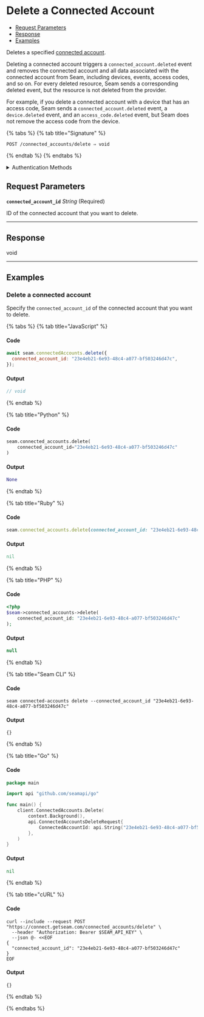 # Delete a Connected Account

- [Request Parameters](./#request-parameters)
- [Response](./#response)
- [Examples](./#examples)

Deletes a specified [connected account](../../core-concepts/connected-accounts/README.md).

Deleting a connected account triggers a `connected_account.deleted` event and removes the connected account and all data associated with the connected account from Seam, including devices, events, access codes, and so on. For every deleted resource, Seam sends a corresponding deleted event, but the resource is not deleted from the provider.

For example, if you delete a connected account with a device that has an access code, Seam sends a `connected_account.deleted` event, a `device.deleted` event, and an `access_code.deleted` event, but Seam does not remove the access code from the device.

{% tabs %}
{% tab title="Signature" %}
```
POST /connected_accounts/delete ⇒ void
```
{% endtab %}
{% endtabs %}

<details>

<summary>Authentication Methods</summary>

- API key
- Personal access token
  <br>Must also include the `seam-workspace` header in the request.

To learn more, see [Authentication](https://docs.seam.co/latest/api/authentication).
</details>

## Request Parameters

**`connected_account_id`** *String* (Required)

ID of the connected account that you want to delete.

---


## Response

void


---

## Examples

### Delete a connected account

Specify the `connected_account_id` of the connected account that you want to delete.

{% tabs %}
{% tab title="JavaScript" %}
#### Code

```javascript
await seam.connectedAccounts.delete({
  connected_account_id: "23e4eb21-6e93-48c4-a077-bf503246d47c",
});
```

#### Output

```javascript
// void
```
{% endtab %}

{% tab title="Python" %}
#### Code

```python
seam.connected_accounts.delete(
    connected_account_id="23e4eb21-6e93-48c4-a077-bf503246d47c"
)
```

#### Output

```python
None
```
{% endtab %}

{% tab title="Ruby" %}
#### Code

```ruby
seam.connected_accounts.delete(connected_account_id: "23e4eb21-6e93-48c4-a077-bf503246d47c")
```

#### Output

```ruby
nil
```
{% endtab %}

{% tab title="PHP" %}
#### Code

```php
<?php
$seam->connected_accounts->delete(
    connected_account_id: "23e4eb21-6e93-48c4-a077-bf503246d47c"
);
```

#### Output

```php
null
```
{% endtab %}

{% tab title="Seam CLI" %}
#### Code

```seam_cli
seam connected-accounts delete --connected_account_id "23e4eb21-6e93-48c4-a077-bf503246d47c"
```

#### Output

```seam_cli
{}
```
{% endtab %}

{% tab title="Go" %}
#### Code

```go
package main

import api "github.com/seamapi/go"

func main() {
	client.ConnectedAccounts.Delete(
		context.Background(),
		api.ConnectedAccountsDeleteRequest{
			ConnectedAccountId: api.String("23e4eb21-6e93-48c4-a077-bf503246d47c"),
		},
	)
}
```

#### Output

```go
nil
```
{% endtab %}

{% tab title="cURL" %}
#### Code

```curl
curl --include --request POST "https://connect.getseam.com/connected_accounts/delete" \
  --header "Authorization: Bearer $SEAM_API_KEY" \
  --json @- <<EOF
{
  "connected_account_id": "23e4eb21-6e93-48c4-a077-bf503246d47c"
}
EOF
```

#### Output

```curl
{}
```
{% endtab %}

{% endtabs %}


